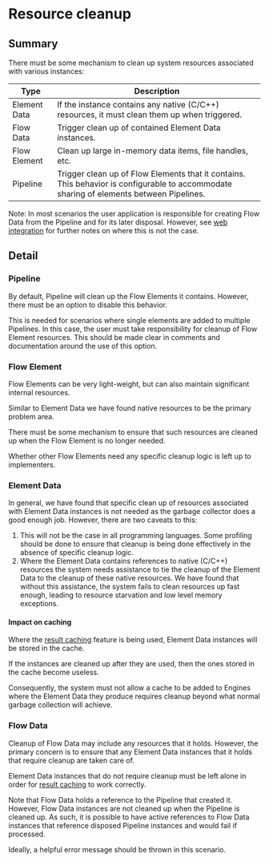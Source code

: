 # Resource cleanup

## Summary

There must be some mechanism to clean up system resources
associated with various instances:

| Type         | Description                                                                                                                             |
|--------------|-----------------------------------------------------------------------------------------------------------------------------------------|
| Element Data | If the instance contains any native (C/C++) resources, it must clean them up when triggered.                                            |
| Flow Data    | Trigger clean up of contained Element Data instances.                                                                                   |
| Flow Element | Clean up large in-memory data items, file handles, etc.                                                                                 |
| Pipeline     | Trigger clean up of Flow Elements that it contains. This behavior is configurable to accommodate sharing of elements between Pipelines. |

Note: In most scenarios the user application is responsible for creating Flow Data from the Pipeline and for its later disposal.
However, see [web integration](web-integration.md) for further notes
on where this is not the case.

## Detail

### Pipeline

By default, Pipeline will clean up the Flow Elements it contains.
However, there must be an option to disable this behavior.

This is needed for scenarios where single elements are added to multiple
Pipelines.
In this case, the user must take responsibility for cleanup of
Flow Element resources. This should be made clear in comments and
documentation around the use of this option.

### Flow Element

Flow Elements can be very light-weight, but can also maintain significant
internal resources.

Similar to Element Data we have found native resources to be
the primary problem area.

There must be some mechanism to ensure that such resources are cleaned up
when the Flow Element is no longer needed.

Whether other Flow Elements need any specific cleanup logic is
left up to implementers.

### Element Data

In general, we have found that specific clean up of resources associated with
Element Data instances is not needed as the garbage collector does a good
enough job.
However, there are two caveats to this:

1. This will not be the case in all programming languages. Some profiling should
   be done to ensure that cleanup is being done effectively in the absence of
   specific cleanup logic.
2. Where the Element Data contains references to native (C/C++) resources
   the system needs assistance to tie the cleanup of the Element Data to
   the cleanup of these native resources. We have found that without this
   assistance, the system fails to clean resources up fast enough, leading to
   resource starvation and low level memory exceptions.

#### Impact on caching

Where the [result caching](caching.md) feature is being used, Element Data
instances will be stored in the cache.

If the instances are cleaned up after they are used, then the ones stored in
the cache become useless.

Consequently, the system must not allow a cache to be added to Engines
where the Element Data they produce requires cleanup beyond what normal
garbage collection will achieve.

### Flow Data

Cleanup of Flow Data may include any resources that it holds. However,
the primary concern is to ensure that any Element Data instances that
it holds that require cleanup are taken care of.

Element Data instances that do not require cleanup must be left alone
in order for [result caching](caching.md) to work correctly.

Note that Flow Data holds a reference to the Pipeline that created
it. However, Flow Data instances are not cleaned up when the Pipeline
is cleaned up. As such, it is possible to have active references to
Flow Data instances that reference disposed Pipeline instances and
would fail if processed.

Ideally, a helpful error message should be thrown in this scenario.
